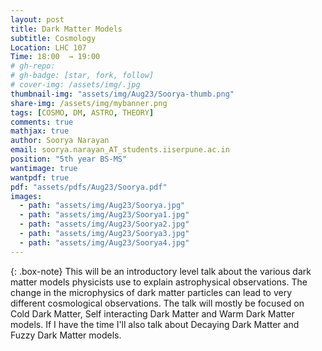 ```yaml
---
layout: post
title: Dark Matter Models
subtitle: Cosmology
Location: LHC 107
Time: 18:00  → 19:00
# gh-repo:
# gh-badge: [star, fork, follow]
# cover-img: /assets/img/.jpg
thumbnail-img: "assets/img/Aug23/Soorya-thumb.png"
share-img: /assets/img/mybanner.png
tags: [COSMO, DM, ASTRO, THEORY]
comments: true
mathjax: true
author: Soorya Narayan
email: soorya.narayan_AT_students.iiserpune.ac.in
position: "5th year BS-MS"
wantimage: true
wantpdf: true
pdf: "assets/pdfs/Aug23/Soorya.pdf"
images:
  - path: "assets/img/Aug23/Soorya.jpg"
  - path: "assets/img/Aug23/Soorya1.jpg"
  - path: "assets/img/Aug23/Soorya2.jpg"
  - path: "assets/img/Aug23/Soorya3.jpg"
  - path: "assets/img/Aug23/Soorya4.jpg"
---
```

{: .box-note}
This will be an introductory level talk about the various dark matter models physicists use to explain astrophysical observations. The change in the microphysics of dark matter particles can lead to very different cosmological observations. The talk will mostly be focused on Cold Dark Matter, Self interacting Dark Matter and Warm Dark Matter models. If I have the time I'll also talk about Decaying Dark Matter and Fuzzy Dark Matter models.